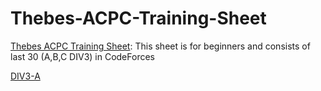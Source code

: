 # Thebes-ACPC-Training-Sheet
[Thebes ACPC Training Sheet](https://docs.google.com/spreadsheets/d/1FqqMdrY-7tgvl22jqEvTZSB66bjh-MAdvNH6Is4YTlU/edit?usp=sharing): This sheet is for beginners and consists of last 30 (A,B,C DIV3) in CodeForces

[DIV3-A](/DIV3-A/A.md)


